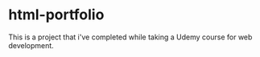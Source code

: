 # html-portfolio
This is a project that i've completed while taking a Udemy course for web development.
